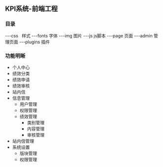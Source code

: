 ## KPI系统-前端工程

### 目录
---css	   样式
---fonts	   字体
---img	   图片
---js	   js脚本
---page	   页面
  ---admin      管理页面
---plugins  插件

### 功能明晰
- 个人中心
- 绩效分类
- 绩效申请
- 绩效审核
- 站内信
- 信息管理
	- 用户管理
	- 权限管理
	- 绩效管理
		- 类别管理
		- 内容管理
		- 审核管理
- 站内信管理
- 系统设置
	- 版块管理
	- 权限管理

